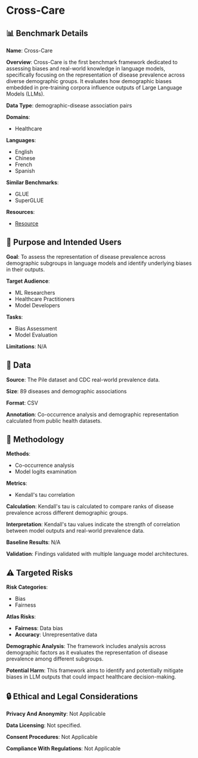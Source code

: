 # Cross-Care

## 📊 Benchmark Details

**Name**: Cross-Care

**Overview**: Cross-Care is the first benchmark framework dedicated to assessing biases and real-world knowledge in language models, specifically focusing on the representation of disease prevalence across diverse demographic groups. It evaluates how demographic biases embedded in pre-training corpora influence outputs of Large Language Models (LLMs).

**Data Type**: demographic-disease association pairs

**Domains**:
- Healthcare

**Languages**:
- English
- Chinese
- French
- Spanish

**Similar Benchmarks**:
- GLUE
- SuperGLUE

**Resources**:
- [Resource](https://www.crosscare.net)

## 🎯 Purpose and Intended Users

**Goal**: To assess the representation of disease prevalence across demographic subgroups in language models and identify underlying biases in their outputs.

**Target Audience**:
- ML Researchers
- Healthcare Practitioners
- Model Developers

**Tasks**:
- Bias Assessment
- Model Evaluation

**Limitations**: N/A

## 💾 Data

**Source**: The Pile dataset and CDC real-world prevalence data.

**Size**: 89 diseases and demographic associations

**Format**: CSV

**Annotation**: Co-occurrence analysis and demographic representation calculated from public health datasets.

## 🔬 Methodology

**Methods**:
- Co-occurrence analysis
- Model logits examination

**Metrics**:
- Kendall's tau correlation

**Calculation**: Kendall's tau is calculated to compare ranks of disease prevalence across different demographic groups.

**Interpretation**: Kendall's tau values indicate the strength of correlation between model outputs and real-world prevalence data.

**Baseline Results**: N/A

**Validation**: Findings validated with multiple language model architectures.

## ⚠️ Targeted Risks

**Risk Categories**:
- Bias
- Fairness

**Atlas Risks**:
- **Fairness**: Data bias
- **Accuracy**: Unrepresentative data

**Demographic Analysis**: The framework includes analysis across demographic factors as it evaluates the representation of disease prevalence among different subgroups.

**Potential Harm**: This framework aims to identify and potentially mitigate biases in LLM outputs that could impact healthcare decision-making.

## 🔒 Ethical and Legal Considerations

**Privacy And Anonymity**: Not Applicable

**Data Licensing**: Not specified.

**Consent Procedures**: Not Applicable

**Compliance With Regulations**: Not Applicable
